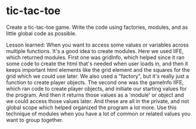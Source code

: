 # tic-tac-toe
Create a tic-tac-toe game. Write the code using factories, modules, and as little global code as possible.

Lesson learned: When you want to access some values or variables across multiple functions. It's a good idea to create modules. Here we used IIFE, which returned modules. First one was gridInfo, which helped since it ran some code to create the html that's needed when user loads in, and then it keeps important html elements like the grid element and the squares for the grid which we could use later. We also used a "factory", but it's really just a function to create player objects. The second one was the gameInfo IIFE, which ran code to create player objects, and initiate our starting values for the program. And then it returns those values as a 'module' or object and we could access those values later. And these are all in the private, and not global scope which helped organized the program a lot more. Use this technique of modules when you have a lot of common or related values you want to group together.